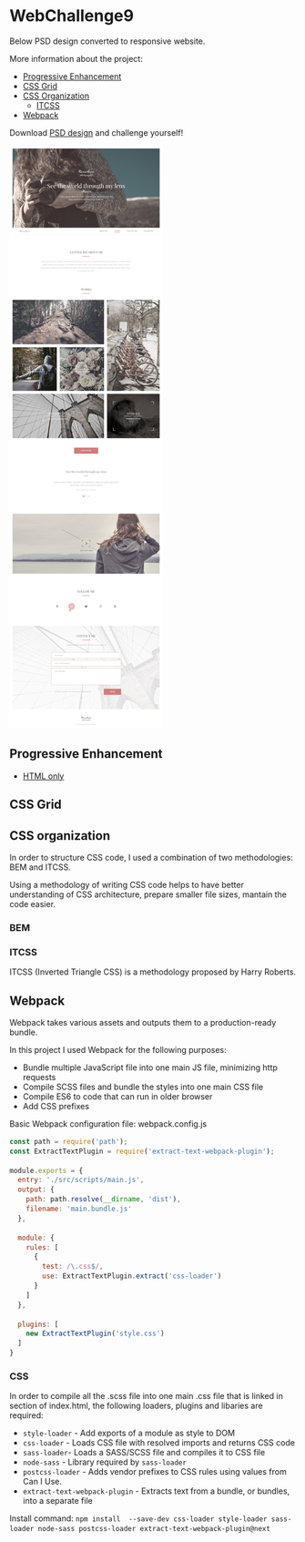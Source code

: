 # WebChallenge9

Below PSD design converted to responsive website.

<!---Converted page is available at: https://marcin-l-szczepanski.github.io/WebChallenge9/--->

More information about the project:
* [Progressive Enhancement](#progressive-enhancement)
* [CSS Grid](#css-grid)
* [CSS Organization](#css-organization)
  * [ITCSS](#itcss)
* [Webpack](#webpack)

Download [PSD design](https://github.com/Marcin-L-Szczepanski/WebChallenge9/raw/master/design/9.psd) and challenge yourself! 

![WebChallenge3 PSD design](https://github.com/Marcin-L-Szczepanski/WebChallenge9/blob/master/design/9.jpg)

## Progressive Enhancement
- [HTML only](https://github.com/Marcin-L-Szczepanski/WebChallenge9/raw/master/design/9.psd) 
## CSS Grid

## CSS organization

In order to structure CSS code, I used a combination of two methodologies: BEM and ITCSS.

Using a methodology of writing CSS code helps to have better understanding of CSS architecture, prepare smaller file sizes, mantain the code easier.

### BEM

### ITCSS
ITCSS (Inverted Triangle CSS) is a methodology proposed by Harry Roberts.


## Webpack
Webpack takes various assets and outputs them to a production-ready bundle.

In this project I used Webpack for the following purposes:
- Bundle multiple JavaScript file into one main JS file, minimizing http requests
- Compile SCSS files and bundle the styles into one main CSS file
- Compile ES6 to code that can run in older browser
- Add CSS prefixes

Basic Webpack configuration file: webpack.config.js
```Javascript
const path = require('path');
const ExtractTextPlugin = require('extract-text-webpack-plugin');

module.exports = {
  entry: './src/scripts/main.js',
  output: {
    path: path.resolve(__dirname, 'dist'),
    filename: 'main.bundle.js'
  },
  
  module: {
    rules: [
      {
        test: /\.css$/,
        use: ExtractTextPlugin.extract('css-loader')
      }
    ]
  },
                  
  plugins: [
    new ExtractTextPlugin('style.css')
  ]
}
```


### CSS
In order to compile all the .scss file into one main .css file that is linked in <head> section of index.html, the following loaders, plugins and libaries are required:
- `style-loader` -  Add exports of a module as style to DOM
- `css-loader` - Loads CSS file with resolved imports and returns CSS code
- `sass-loader`- Loads a SASS/SCSS file and compiles it to CSS file
- `node-sass` - Library required by `sass-loader`
- `postcss-loader` - Adds vendor prefixes to CSS rules using values from Can I Use. 
- `extract-text-webpack-plugin` - Extracts text from a bundle, or bundles, into a separate file

Install command:
`npm install  --save-dev css-loader style-loader sass-loader node-sass postcss-loader extract-text-webpack-plugin@next`